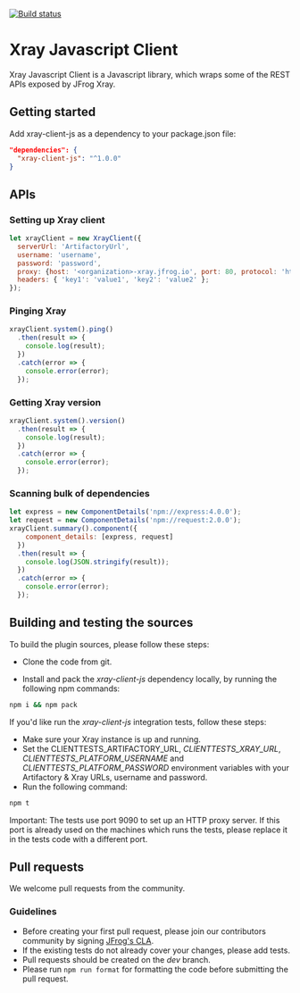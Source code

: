 [![Build status](https://github.com/jfrog/xray-client-js/workflows/Build/badge.svg)](https://github.com/jfrog/xray-client-js/actions)

# Xray Javascript Client

Xray Javascript Client is a Javascript library, which wraps some of the REST APIs exposed by JFrog Xray.

## Getting started

Add xray-client-js as a dependency to your package.json file:

```json
"dependencies": {
  "xray-client-js": "^1.0.0"
}
```

## APIs

### Setting up Xray client

```javascript
let xrayClient = new XrayClient({
  serverUrl: 'ArtifactoryUrl',
  username: 'username',
  password: 'password',
  proxy: {host: '<organization>-xray.jfrog.io', port: 80, protocol: 'https'},
  headers: { 'key1': 'value1', 'key2': 'value2' };
});
```

### Pinging Xray

```javascript
xrayClient.system().ping()
  .then(result => {
    console.log(result);
  })
  .catch(error => {
    console.error(error);
  });
```

### Getting Xray version

```javascript
xrayClient.system().version()
  .then(result => {
    console.log(result);
  })
  .catch(error => {
    console.error(error);
  });
```

### Scanning bulk of dependencies

```javascript
let express = new ComponentDetails('npm://express:4.0.0');
let request = new ComponentDetails('npm://request:2.0.0');
xrayClient.summary().component({
    component_details: [express, request]
  })
  .then(result => {
    console.log(JSON.stringify(result));
  })
  .catch(error => {
    console.error(error);
  });
```

## Building and testing the sources

To build the plugin sources, please follow these steps:

* Clone the code from git.

* Install and pack the _xray-client-js_ dependency locally, by running the following npm commands:

```bash
npm i && npm pack
```

If you'd like run the _xray-client-js_ integration tests, follow these steps:

* Make sure your Xray instance is up and running.
* Set the CLIENTTESTS_ARTIFACTORY_URL, _CLIENTTESTS_XRAY_URL_, _CLIENTTESTS_PLATFORM_USERNAME_ and _CLIENTTESTS_PLATFORM_PASSWORD_ environment variables with your Artifactory & Xray URLs, username and password.
* Run the following command:

```bash
npm t
```

Important: The tests use port 9090 to set up an HTTP proxy server. If this port is already used on the machines which runs the tests, please replace it in the tests code with a different port.

## Pull requests

We welcome pull requests from the community.

### Guidelines

* Before creating your first pull request, please join our contributors community by signing [JFrog's CLA](https://secure.echosign.com/public/hostedForm?formid=5IYKLZ2RXB543N).
* If the existing tests do not already cover your changes, please add tests.
* Pull requests should be created on the _dev_ branch.
* Please run `npm run format` for formatting the code before submitting the pull request.
